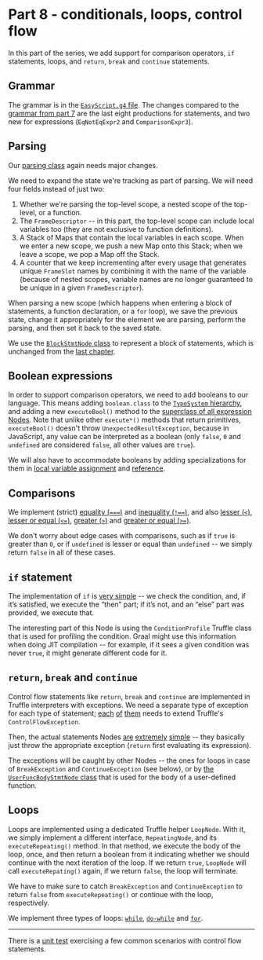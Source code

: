 # Part 8 - conditionals, loops, control flow

In this part of the series,
we add support for comparison operators,
`if` statements, loops, and `return`, `break` and `continue` statements.

## Grammar

The grammar is in the [`EasyScript.g4` file](src/main/antlr/com/endoflineblog/truffle/part_08/parsing/antlr/EasyScript.g4).
The changes compared to the
[grammar from part 7](../part-07/src/main/antlr/com/endoflineblog/truffle/part_07/EasyScript.g4)
are the last eight productions for statements,
and two new for expressions
(`EqNotEqExpr2` and `ComparisonExpr3`).

## Parsing

Our [parsing class](src/main/java/com/endoflineblog/truffle/part_08/parsing/EasyScriptTruffleParser.java)
again needs major changes.

We need to expand the state we're tracking as part of parsing.
We will need four fields instead of just two:
1. Whether we're parsing the top-level scope,
   a nested scope of the top-level,
   or a function.
2. The `FrameDescriptor` -- in this part, the top-level scope can include local variables too
   (they are not exclusive to function definitions).
3. A Stack of Maps that contain the local variables in each scope.
   When we enter a new scope, we push a new Map onto this Stack;
   when we leave a scope, we pop a Map off the Stack.
4. A counter that we keep incrementing after every usage that generates unique `FrameSlot`
   names by combining it with the name of the variable
   (because of nested scopes, variable names are no longer guaranteed to be unique in a given `FrameDescriptor`).

When parsing a new scope
(which happens when entering a block of statements,
a function declaration, or a `for` loop),
we save the previous state, change it appropriately for the element we are parsing,
perform the parsing, and then set it back to the saved state.

We use the [`BlockStmtNode` class](src/main/java/com/endoflineblog/truffle/part_08/nodes/stmts/blocks/BlockStmtNode.java)
to represent a block of statements, which is unchanged from the
[last chapter](../part-07/src/main/java/com/endoflineblog/truffle/part_07/nodes/stmts/BlockStmtNode.java).

## Boolean expressions

In order to support comparison operators,
we need to add booleans to our language.
This means adding `boolean.class` to the
[`TypeSystem` hierarchy](src/main/java/com/endoflineblog/truffle/part_08/EasyScriptTypeSystem.java),
and adding a new `executeBool()` method to the
[superclass of all expression Nodes](src/main/java/com/endoflineblog/truffle/part_08/nodes/exprs/EasyScriptExprNode.java).
Note that unlike other `execute*()` methods that return primitives,
`executeBool()` doesn't throw `UnexpectedResultException`,
because in JavaScript, any value can be interpreted as a boolean
(only `false`, `0` and `undefined` are considered `false`,
all other values are `true`).

We will also have to accommodate booleans by adding specializations for them in
[local variable assignment](src/main/java/com/endoflineblog/truffle/part_08/nodes/exprs/variables/LocalVarAssignmentExprNode.java)
and [reference](src/main/java/com/endoflineblog/truffle/part_08/nodes/exprs/variables/LocalVarReferenceExprNode.java).

## Comparisons

We implement (strict)
[equality (`===`)](src/main/java/com/endoflineblog/truffle/part_08/nodes/exprs/comparisons/EqualityExprNode.java)
and [inequality (`!==`)](src/main/java/com/endoflineblog/truffle/part_08/nodes/exprs/comparisons/InequalityExprNode.java),
and also [lesser (`<`)](src/main/java/com/endoflineblog/truffle/part_08/nodes/exprs/comparisons/LesserExprNode.java),
[lesser or equal (`<=`)](src/main/java/com/endoflineblog/truffle/part_08/nodes/exprs/comparisons/LesserOrEqualExprNode.java),
[greater (`>`)](src/main/java/com/endoflineblog/truffle/part_08/nodes/exprs/comparisons/GreaterExprNode.java) and
[greater or equal (`>=`)](src/main/java/com/endoflineblog/truffle/part_08/nodes/exprs/comparisons/GreaterOrEqualExprNode.java).

We don't worry about edge cases with comparisons,
such as if `true` is greater than `0`,
or if `undefined` is lesser or equal than `undefined` --
we simply return `false` in all of these cases.

## `if` statement

The implementation of `if` is
[very simple](src/main/java/com/endoflineblog/truffle/part_08/nodes/stmts/controlflow/IfStmtNode.java) --
we check the condition, and, if it’s satisfied, we execute the “then” part;
if it’s not, and an “else” part was provided, we execute that.

The interesting part of this Node is using the `ConditionProfile`
Truffle class that is used for profiling the condition.
Graal might use this information when doing JIT compilation --
for example, if it sees a given condition was never `true`,
it might generate different code for it.

## `return`, `break` and `continue`

Control flow statements like `return`, `break` and `continue`
are implemented in Truffle interpreters with exceptions.
We need a separate type of exception for each type of statement;
[each](src/main/java/com/endoflineblog/truffle/part_08/exceptions/ReturnException.java)
[of](src/main/java/com/endoflineblog/truffle/part_08/exceptions/BreakException.java)
[them](src/main/java/com/endoflineblog/truffle/part_08/exceptions/ContinueException.java)
needs to extend Truffle's `ControlFlowException`.

Then, the actual statements Nodes
[are](src/main/java/com/endoflineblog/truffle/part_08/nodes/stmts/controlflow/ReturnStmtNode.java)
[extremely](src/main/java/com/endoflineblog/truffle/part_08/nodes/stmts/controlflow/BreakStmtNode.java)
[simple](src/main/java/com/endoflineblog/truffle/part_08/nodes/stmts/controlflow/ContinueStmtNode.java) --
they basically just throw the appropriate exception
(`return` first evaluating its expression).

The exceptions will be caught by other Nodes --
the ones for loops in case of `BreakException` and `ContinueException` (see below),
or by [the `UserFuncBodyStmtNode` class](src/main/java/com/endoflineblog/truffle/part_08/nodes/stmts/blocks/UserFuncBodyStmtNode.java)
that is used for the body of a user-defined function.

## Loops

Loops are implemented using a dedicated Truffle helper `LoopNode`.
With it, we simply implement a different interface, `RepeatingNode`,
and its `executeRepeating()` method.
In that method, we execute the body of the loop, once,
and then return a boolean from it indicating whether we should continue with the next iteration of the loop.
If we return `true`, `LoopNode` will call `executeRepating()` again,
if we return `false`, the loop will terminate.

We have to make sure to catch `BreakException` and `ContinueException`
to return `false` from `executeRepeating()` or continue with the loop, respectively.

We implement three types of loops:
[`while`](src/main/java/com/endoflineblog/truffle/part_08/nodes/stmts/loops/WhileStmtNode.java),
[`do-while`](src/main/java/com/endoflineblog/truffle/part_08/nodes/stmts/loops/DoWhileStmtNode.java)
and [`for`](src/main/java/com/endoflineblog/truffle/part_08/nodes/stmts/loops/ForStmtNode.java).

---

There is a [unit test](src/test/java/com/endoflineblog/truffle/part_08/ControlFlowTest.java)
exercising a few common scenarios with control flow statements.

